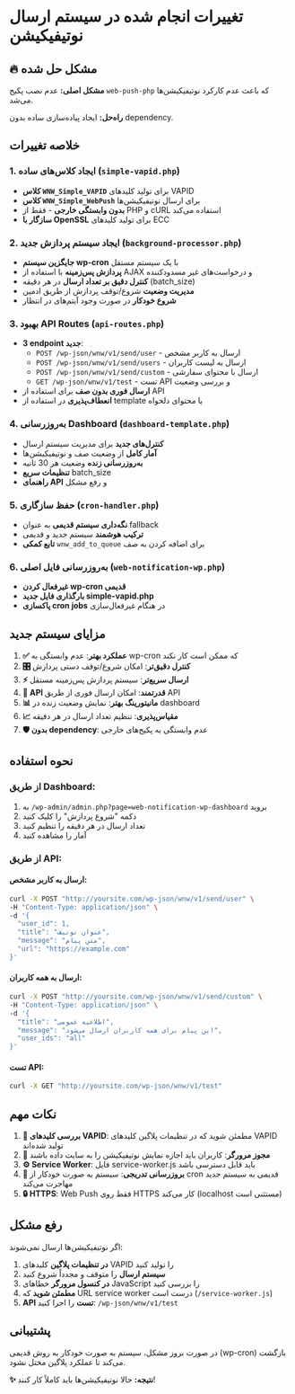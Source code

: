 # تغییرات انجام شده در سیستم ارسال نوتیفیکیشن

## 🔥 **مشکل حل شده**
**مشکل اصلی:** عدم نصب پکیج `web-push-php` که باعث عدم کارکرد نوتیفیکیشن‌ها می‌شد.

**راه‌حل:** ایجاد پیاده‌سازی ساده بدون dependency.

## خلاصه تغییرات

### 1. ایجاد کلاس‌های ساده (`simple-vapid.php`)
- **کلاس `WNW_Simple_VAPID`** برای تولید کلیدهای VAPID
- **کلاس `WNW_Simple_WebPush`** برای ارسال نوتیفیکیشن‌ها
- **بدون وابستگی خارجی** - فقط از PHP و cURL استفاده می‌کند
- **سازگار با OpenSSL** برای تولید کلیدهای ECC

### 2. ایجاد سیستم پردازش جدید (`background-processor.php`)
- **جایگزین سیستم wp-cron** با یک سیستم مستقل
- **پردازش پس‌زمینه** با استفاده از AJAX و درخواست‌های غیر مسدودکننده
- **کنترل دقیق بر تعداد ارسال** در هر دقیقه (batch_size)
- **مدیریت وضعیت** شروع/توقف پردازش از طریق ادمین
- **شروع خودکار** در صورت وجود آیتم‌های در انتظار

### 3. بهبود API Routes (`api-routes.php`)
- **3 endpoint جدید**:
  - `POST /wp-json/wnw/v1/send/user` - ارسال به کاربر مشخص
  - `POST /wp-json/wnw/v1/send/users` - ارسال به لیست کاربران
  - `POST /wp-json/wnw/v1/send/custom` - ارسال با محتوای سفارشی
  - `GET /wp-json/wnw/v1/test` - تست API و بررسی وضعیت
- **ارسال فوری بدون صف** برای استفاده از API
- **انعطاف‌پذیری** در استفاده از template یا محتوای دلخواه

### 4. به‌روزرسانی Dashboard (`dashboard-template.php`)
- **کنترل‌های جدید** برای مدیریت سیستم ارسال
- **آمار کامل** از وضعیت صف و نوتیفیکیشن‌ها
- **به‌روزرسانی زنده** وضعیت هر 30 ثانیه
- **تنظیمات سریع** batch_size
- **راهنمای API** و رفع مشکل

### 5. حفظ سازگاری (`cron-handler.php`)
- **نگه‌داری سیستم قدیمی** به عنوان fallback
- **ترکیب هوشمند** سیستم جدید و قدیمی
- **تابع کمکی** `wnw_add_to_queue` برای اضافه کردن به صف

### 6. به‌روزرسانی فایل اصلی (`web-notification-wp.php`)
- **غیرفعال کردن wp-cron قدیمی**
- **بارگذاری فایل جدید simple-vapid.php**
- **پاکسازی cron jobs** در هنگام غیرفعال‌سازی

## مزایای سیستم جدید

1. **✅ عملکرد بهتر**: عدم وابستگی به wp-cron که ممکن است کار نکند
2. **🎛️ کنترل دقیق‌تر**: امکان شروع/توقف دستی پردازش
3. **⚡ ارسال سریع‌تر**: سیستم پردازش پس‌زمینه مستقل
4. **🔗 API قدرتمند**: امکان ارسال فوری از طریق API
5. **📊 مانیتورینگ بهتر**: نمایش وضعیت زنده در dashboard
6. **📈 مقیاس‌پذیری**: تنظیم تعداد ارسال در هر دقیقه
7. **🛡️ بدون dependency**: عدم وابستگی به پکیج‌های خارجی

## نحوه استفاده

### از طریق Dashboard:
1. به `/wp-admin/admin.php?page=web-notification-wp-dashboard` بروید
2. دکمه "شروع پردازش" را کلیک کنید
3. تعداد ارسال در هر دقیقه را تنظیم کنید
4. آمار را مشاهده کنید

### از طریق API:

#### ارسال به کاربر مشخص:
```bash
curl -X POST "http://yoursite.com/wp-json/wnw/v1/send/user" \
-H "Content-Type: application/json" \
-d '{
  "user_id": 1,
  "title": "عنوان نوتیف",
  "message": "متن پیام",
  "url": "https://example.com"
}'
```

#### ارسال به همه کاربران:
```bash
curl -X POST "http://yoursite.com/wp-json/wnw/v1/send/custom" \
-H "Content-Type: application/json" \
-d '{
  "title": "اطلاعیه عمومی",
  "message": "این پیام برای همه کاربران ارسال می‌شود",
  "user_ids": "all"
}'
```

#### تست API:
```bash
curl -X GET "http://yoursite.com/wp-json/wnw/v1/test"
```

## نکات مهم

1. **🔑 بررسی کلیدهای VAPID**: مطمئن شوید که در تنظیمات پلاگین کلیدهای VAPID تولید شده‌اند
2. **🔔 مجوز مرورگر**: کاربران باید اجازه نمایش نوتیفیکیشن را به سایت داده باشند
3. **⚙️ Service Worker**: فایل service-worker.js باید قابل دسترسی باشد
4. **🔄 بروزرسانی تدریجی**: سیستم به صورت خودکار از cron قدیمی به سیستم جدید مهاجرت می‌کند
5. **🔒 HTTPS**: Web Push فقط روی HTTPS کار می‌کند (localhost مستثنی است)

## رفع مشکل

اگر نوتیفیکیشن‌ها ارسال نمی‌شوند:
1. **در تنظیمات پلاگین** کلیدهای VAPID را تولید کنید
2. **سیستم ارسال** را متوقف و مجدداً شروع کنید
3. **در کنسول مرورگر** خطاهای JavaScript را بررسی کنید
4. **مطمئن شوید** که URL service worker درست است (`/service-worker.js`)
5. **API تست** را اجرا کنید: `/wp-json/wnw/v1/test`

## پشتیبانی

در صورت بروز مشکل، سیستم به صورت خودکار به روش قدیمی (wp-cron) بازگشت می‌کند تا عملکرد پلاگین مختل نشود.

**✨ نتیجه:** حالا نوتیفیکیشن‌ها باید کاملاً کار کنند!